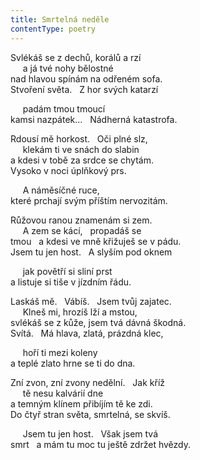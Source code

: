 ```yaml
---
title: Smrtelná neděle
contentType: poetry
---
```


<section>

Svlékáš se z dechů, korálů a rzí  
     a já tvé nohy bělostné  
nad hlavou spínám na odřeném sofa.  
Stvoření světa.   Z hor svých katarzí

     padám tmou tmoucí  
kamsi nazpátek…   Nádherná katastrofa.

Rdousí mě horkost.   Oči plné slz,  
     klekám ti ve snách do slabin  
a kdesi v tobě za srdce se chytám.  
Vysoko v noci úplňkový prs.

     A náměsíčné ruce,  
které prchají svým příštím nervozitám.

Růžovou ranou znamenám si zem.  
     A zem se kácí,   propadáš se  
tmou   a kdesi ve mně křižuješ se v pádu.  
Jsem tu jen host.   A slyším pod oknem

     jak povětří si sliní prst  
a listuje si tiše v jízdním řádu.

Laskáš mě.   Vábíš.   Jsem tvůj zajatec.  
     Klneš mi, hrozíš lží a mstou,  
svlékáš se z kůže, jsem tvá dávná škodná.  
Svítá.   Má hlava, zlatá, prázdná klec,

     hoří ti mezi koleny  
a teplé zlato hrne se ti do dna.

Zní zvon, zní zvony nedělní.   Jak kříž  
     tě nesu kalvárií dne  
a temným klínem přibíjím tě ke zdi.  
Do čtyř stran světa, smrtelná, se skvíš.

     Jsem tu jen host.   Však jsem tvá  
smrt   a mám tu moc tu ještě zdržet hvězdy.

</section>
